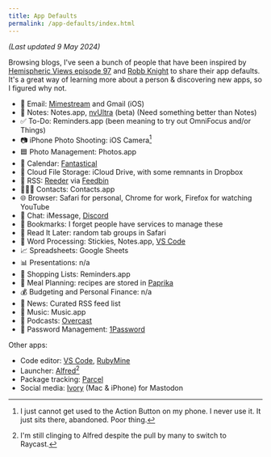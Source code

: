 ```yaml
---
title: App Defaults
permalink: /app-defaults/index.html
---
```


_(Last updated 9 May 2024)_

Browsing blogs, I've seen a bunch of people that have been inspired by [Hemispheric Views episode 97](https://listen.hemisphericviews.com/097) and [Robb Knight](https://defaults.rknight.me/) to share their app defaults. It's a great way of learning more about a person & discovering new apps, so I figured why not.

- 📨 Email: [Mimestream](http://mimestream.com) and Gmail (iOS)
- 📝 Notes: Notes.app, [nvUltra](https://nvultra.com) (beta) (Need something better than Notes)
- ✅ To-Do: Reminders.app (been meaning to try out OmniFocus and/or Things)
- 📷 iPhone Photo Shooting: iOS Camera[^1]
- 🟦 Photo Management: Photos.app
- 📆 Calendar: [Fantastical](https://flexibits.com/fantastical)
- 📁 Cloud File Storage: iCloud Drive, with some remnants in Dropbox
- 📖 RSS: [Reeder](https://reederapp.com) via [Feedbin](http://feedbin.com)
- 🙍🏻‍♂️ Contacts: Contacts.app
- 🌐 Browser: Safari for personal, Chrome for work, Firefox for watching YouTube
- 💬 Chat: iMessage, [Discord](https://discord.gg)
- 🔖 Bookmarks: I forget people have services to manage these
- 📑 Read It Later: random tab groups in Safari
- 📜 Word Processing: Stickies, Notes.app, [VS Code](https://code.visualstudio.com)
- 📈 Spreadsheets: Google Sheets
- 📊 Presentations: n/a
- 🛒 Shopping Lists: Reminders.app
- 🍴 Meal Planning: recipes are stored in [Paprika](http://paprikaapp.com)
- 💰 Budgeting and Personal Finance: n/a
- 📰 News: Curated RSS feed list
- 🎵 Music: Music.app
- 🎤 Podcasts: [Overcast](https://overcast.fm)
- 🔐 Password Management: [1Password](https://1password.com)

Other apps:

- Code editor: [VS Code](https://code.visualstudio.com), [RubyMine](https://www.jetbrains.com/ruby/)
- Launcher: [Alfred](http://alfred.app)[^2]
- Package tracking: [Parcel](https://parcelapp.net)
- Social media: [Ivory](https://tapbots.com/ivory/) (Mac & iPhone) for Mastodon

[^1]: I just cannot get used to the Action Button on my phone. I never use it. It just sits there, abandoned. Poor thing.
[^2]: I'm still clinging to Alfred despite the pull by many to switch to Raycast.